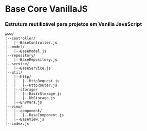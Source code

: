 # Base Core VanillaJS
### Estrutura reutilizável para projetos em Vanilla JavaScript

```
www/
|--controller/
|   |--BaseController.js
|--model/
|   |--BaseModel.js
|--repository/
|   |--BaseRepository.js
|--service/
|   |--BaseService.js
|--util/
|   |--http/
|   |   |--HttpRequest.js
|   |   |--HttpRouter.js
|   |--storage/
|   |   |--BasicStorage.js
|   |   |--DbStorage.js
|   |--EnvVars.js
|--view/
|   |--component/
|   |   |--BaseComponent.js
|   |--BaseView.js
|--index.js
```